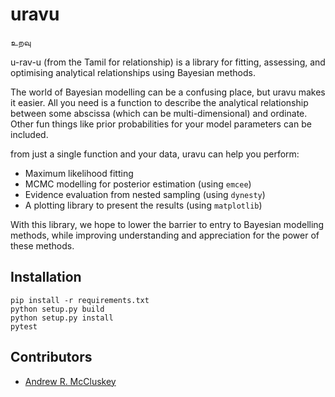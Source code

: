 # uravu

உறவு

u-rav-u (from the Tamil for relationship) is a library for fitting, assessing, and optimising analytical relationships using Bayesian methods. 

The world of Bayesian modelling can be a confusing place, but uravu makes it easier. 
All you need is a function to describe the analytical relationship between some abscissa (which can be multi-dimensional) and ordinate. 
Other fun things like prior probabilities for your model parameters can be included. 

from just a single function and your data, uravu can help you perform:

- Maximum likelihood fitting
- MCMC modelling for posterior estimation (using `emcee`)
- Evidence evaluation from nested sampling (using `dynesty`)
- A plotting library to present the results (using `matplotlib`)

With this library, we hope to lower the barrier to entry to Bayesian modelling methods, while improving understanding and appreciation for the power of these methods. 

## Installation

```
pip install -r requirements.txt
python setup.py build
python setup.py install 
pytest
```

## Contributors 

- [Andrew R. McCluskey](armccluskey.com)